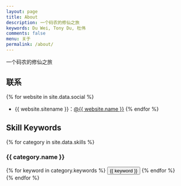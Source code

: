```yaml
---
layout: page
title: About
description: 一个码农的修仙之旅
keywords: Du Wei, Tony Du, 杜伟
comments: false
menu: 关于
permalink: /about/
---
```


一个码农的修仙之旅

## 联系

{% for website in site.data.social %}
* {{ website.sitename }}：<a href="{{website.url}}" target="_blank">@{{ website.name }}</a>
{% endfor %}

## Skill Keywords

{% for category in site.data.skills %}
### {{ category.name }}
<div class="btn-inline">
{% for keyword in category.keywords %}
<button class="btn btn-outline" type="button">{{ keyword }}</button>
{% endfor %}
</div>
{% endfor %}
